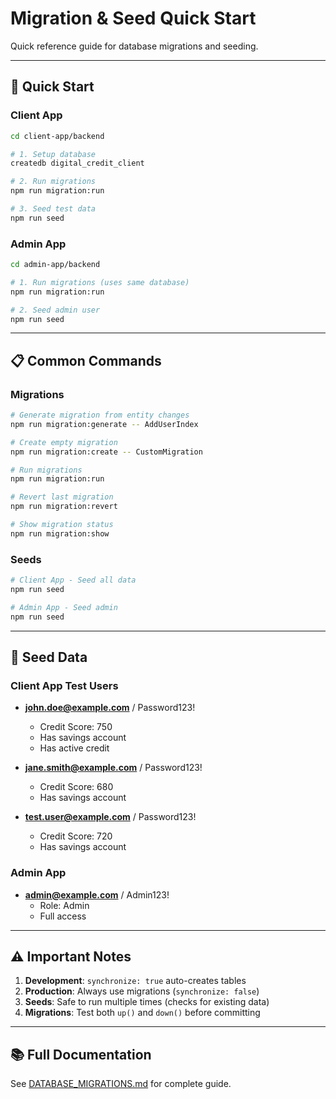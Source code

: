 # Migration & Seed Quick Start

Quick reference guide for database migrations and seeding.

---

## 🚀 Quick Start

### Client App

```bash
cd client-app/backend

# 1. Setup database
createdb digital_credit_client

# 2. Run migrations
npm run migration:run

# 3. Seed test data
npm run seed
```

### Admin App

```bash
cd admin-app/backend

# 1. Run migrations (uses same database)
npm run migration:run

# 2. Seed admin user
npm run seed
```

---

## 📋 Common Commands

### Migrations

```bash
# Generate migration from entity changes
npm run migration:generate -- AddUserIndex

# Create empty migration
npm run migration:create -- CustomMigration

# Run migrations
npm run migration:run

# Revert last migration
npm run migration:revert

# Show migration status
npm run migration:show
```

### Seeds

```bash
# Client App - Seed all data
npm run seed

# Admin App - Seed admin
npm run seed
```

---

## 🎯 Seed Data

### Client App Test Users

- **john.doe@example.com** / Password123!

  - Credit Score: 750
  - Has savings account
  - Has active credit

- **jane.smith@example.com** / Password123!

  - Credit Score: 680
  - Has savings account

- **test.user@example.com** / Password123!
  - Credit Score: 720
  - Has savings account

### Admin App

- **admin@example.com** / Admin123!
  - Role: Admin
  - Full access

---

## ⚠️ Important Notes

1. **Development**: `synchronize: true` auto-creates tables
2. **Production**: Always use migrations (`synchronize: false`)
3. **Seeds**: Safe to run multiple times (checks for existing data)
4. **Migrations**: Test both `up()` and `down()` before committing

---

## 📚 Full Documentation

See [DATABASE_MIGRATIONS.md](DATABASE_MIGRATIONS.md) for complete guide.
